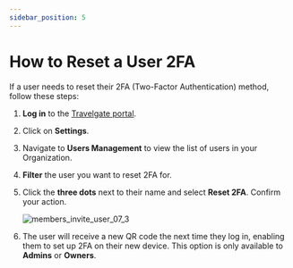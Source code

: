 ```yaml
---
sidebar_position: 5
---
```


# How to Reset a User 2FA

If a user needs to reset their 2FA (Two-Factor Authentication) method, follow these steps:

1. **Log in** to the [Travelgate portal](https://www.travelgate.com/).
2. Click on **Settings**.
3. Navigate to **Users Management** to view the list of users in your Organization.
4. **Filter** the user you want to reset 2FA for.
5. Click the **three dots** next to their name and select **Reset 2FA**. Confirm your action.

   ![members_invite_user_07_3](https://storage.travelgate.com/kbase/reset2fa.png)

6. The user will receive a new QR code the next time they log in, enabling them to set up 2FA on their new device. This option is only available to **Admins** or **Owners**.
